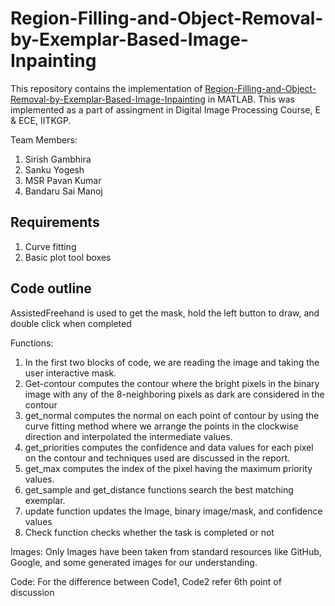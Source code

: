 # Region-Filling-and-Object-Removal-by-Exemplar-Based-Image-Inpainting

This repository contains the implementation of [Region-Filling-and-Object-Removal-by-Exemplar-Based-Image-Inpainting](https://www.irisa.fr/vista/Papers/2004_ip_criminisi.pdf) in MATLAB. This was implemented as a part of assingment in Digital Image Processing Course, E & ECE, IITKGP.

Team Members:
1. Sirish Gambhira <br>
2. Sanku Yogesh <br>
3. MSR Pavan Kumar <br>
4. Bandaru Sai Manoj <br>

## Requirements
1. Curve fitting
2. Basic plot tool boxes

## Code outline

AssistedFreehand is used to get the mask, hold the left button to draw, and double click when completed <br>

Functions:<br>
1. In the first two blocks of code, we are reading the image and taking the user interactive mask.
2. Get-contour computes the contour where the bright pixels in the binary image with any of the 8-neighboring pixels as dark are considered in the contour
3. get_normal computes the normal on each point of contour by using the curve fitting method where we arrange the points in the clockwise direction and interpolated the intermediate values.
4. get_priorities computes the confidence and data values for each pixel on the contour and techniques used are discussed in the report.
5. get_max computes the index of the pixel having the maximum priority values.
6. get_sample and get_distance functions search the best matching exemplar.
7. update function updates the Image, binary image/mask, and confidence values
8. Check function checks whether the task is completed or not

Images:
Only Images have been taken from standard resources like GitHub, Google, and some generated images for our understanding.

Code:
For the difference between Code1, Code2 refer 6th point of discussion



